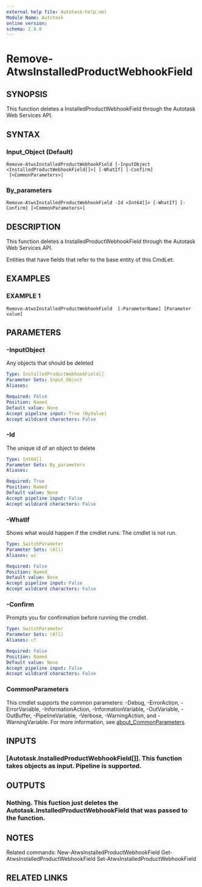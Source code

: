 ```yaml
---
external help file: Autotask-help.xml
Module Name: Autotask
online version:
schema: 2.0.0
---
```


# Remove-AtwsInstalledProductWebhookField

## SYNOPSIS
This function deletes a InstalledProductWebhookField through the Autotask Web Services API.

## SYNTAX

### Input_Object (Default)
```
Remove-AtwsInstalledProductWebhookField [-InputObject <InstalledProductWebhookField[]>] [-WhatIf] [-Confirm]
 [<CommonParameters>]
```

### By_parameters
```
Remove-AtwsInstalledProductWebhookField -Id <Int64[]> [-WhatIf] [-Confirm] [<CommonParameters>]
```

## DESCRIPTION
This function deletes a InstalledProductWebhookField through the Autotask Web Services API.

Entities that have fields that refer to the base entity of this CmdLet:

## EXAMPLES

### EXAMPLE 1
```
Remove-AtwsInstalledProductWebhookField  [-ParameterName] [Parameter value]
```

## PARAMETERS

### -InputObject
Any objects that should be deleted

```yaml
Type: InstalledProductWebhookField[]
Parameter Sets: Input_Object
Aliases:

Required: False
Position: Named
Default value: None
Accept pipeline input: True (ByValue)
Accept wildcard characters: False
```

### -Id
The unique id of an object to delete

```yaml
Type: Int64[]
Parameter Sets: By_parameters
Aliases:

Required: True
Position: Named
Default value: None
Accept pipeline input: False
Accept wildcard characters: False
```

### -WhatIf
Shows what would happen if the cmdlet runs.
The cmdlet is not run.

```yaml
Type: SwitchParameter
Parameter Sets: (All)
Aliases: wi

Required: False
Position: Named
Default value: None
Accept pipeline input: False
Accept wildcard characters: False
```

### -Confirm
Prompts you for confirmation before running the cmdlet.

```yaml
Type: SwitchParameter
Parameter Sets: (All)
Aliases: cf

Required: False
Position: Named
Default value: None
Accept pipeline input: False
Accept wildcard characters: False
```

### CommonParameters
This cmdlet supports the common parameters: -Debug, -ErrorAction, -ErrorVariable, -InformationAction, -InformationVariable, -OutVariable, -OutBuffer, -PipelineVariable, -Verbose, -WarningAction, and -WarningVariable. For more information, see [about_CommonParameters](http://go.microsoft.com/fwlink/?LinkID=113216).

## INPUTS

### [Autotask.InstalledProductWebhookField[]]. This function takes objects as input. Pipeline is supported.
## OUTPUTS

### Nothing. This fuction just deletes the Autotask.InstalledProductWebhookField that was passed to the function.
## NOTES
Related commands:
New-AtwsInstalledProductWebhookField
 Get-AtwsInstalledProductWebhookField
 Set-AtwsInstalledProductWebhookField

## RELATED LINKS
